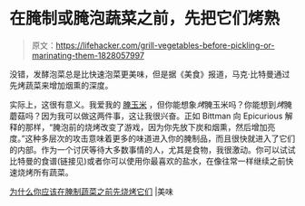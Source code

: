 # 在腌制或腌泡蔬菜之前，先把它们烤熟

> 原文：<https://lifehacker.com/grill-vegetables-before-pickling-or-marinating-them-1828057997>

没错，发酵泡菜总是比快速泡菜更美味，但是据《美食》报道，马克·比特曼通过先烤蔬菜来增加烟熏的深度。



实际上，这很有意义。我爱我的 [腌玉米](https://lifehacker.com/you-should-put-pickled-corn-on-everything-1827544519) ，但你能想象*烤*腌玉米吗？你能想到*烤*腌蘑菇吗？因为我可以做这两件事，这让我很兴奋。正如 Bittman 向 Epicurious 解释的那样，“腌泡前的烧烤改变了游戏，因为你先放下炭和烟熏，然后增加亮度。”这种多层次的攻击意味着更多的味道进入你的腌制品，而且很快就进入了它们的内部。作为一个讨厌等待大多数事情的人，尤其是食物，我很激动。你可以试试比特曼的食谱(链接见)或者你可以使用你最喜欢的盐水，在像往常一样继续之前快速烧烤所有蔬菜。

[为什么你应该在腌制蔬菜之前先烧烤它们](https://www.epicurious.com/expert-advice/why-grill-your-vegetables-before-pickling-them-article) |美味